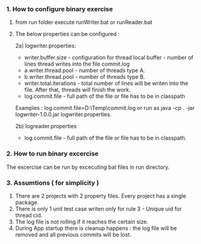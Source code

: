 ### 1. How to configure binary exercise

  1) from run folder execute runWriter.bat or runReader.bat
  2) The below properties can be configured :
  
     2a) logwriter.properties:
       * writer.buffer.size - configuration for thread local buffer - number of lines thread writes into the file commit.log
       * a.writer.thread.pool - number of threads type A.
       * b.writer.thread.pool - number of threads type B.
       * writer.total.iterations - total number of lines will be writen into the file. After that, threads will finish the work.
       * log.commit.file -  full path of the file or file has to be in classpath
        
        Examples : log.commit.file=D:\\Temp\\commit.log or run as java -cp . -jar logwriter-1.0.0.jar logwriter.properties.
       
     2b) logreader.properties
       * log.commit.file - full path of the file or file has to be in classpath.
       
### 2. How to run binary excercise

  The excercise can be run by excecuting bat files in run directory.
  
 ### 3. Assumtions ( for simplicity )

  1. There are 2 projects with 2 property files. Every project has a single package.
  2. There is only 1 unit test case writen only for rule 3 - Unique uid for thread cid.
  3. The log file is not rolling if it reaches the certain size.
  4. During App startup there is cleanup happens : the log file will be removed and all previous commits will be lost.
